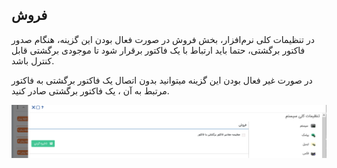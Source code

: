 ﻿## فروش

در تنظیمات کلی نرم‌افزار، بخش فروش در صورت فعال بودن این گزینه، هنگام صدور فاکتور برگشتی، حتما باید ارتباط با یک فاکتور برقرار شود تا موجودی برگشتی قابل کنترل باشد.

در صورت غیر فعال بودن این گزینه میتوانید بدون اتصال یک فاکتور برگشتی به فاکتور مرتبط به آن ، یک فاکتور برگشتی صادر کنید.

![](Sales.png)

